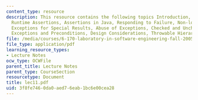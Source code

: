 ```yaml
---
content_type: resource
description: This resource contains the following topics Introduction, Defensive Programming,
  Runtime Assertions, Assertions in Java, Responding to Failure, Non-local Jumps,
  Exceptions for Special Results, Abuse of Exceptions, Checked and Unchecked Exceptions,
  Exceptions and Preconditions, Design Considerations, Throwable Hierarchy, Summary.
file: /media/courses/6-170-laboratory-in-software-engineering-fall-2005/3f8fe7460da0aed76eab1bc6e00cea28_lec11.pdf
file_type: application/pdf
learning_resource_types:
- Lecture Notes
ocw_type: OCWFile
parent_title: Lecture Notes
parent_type: CourseSection
resourcetype: Document
title: lec11.pdf
uid: 3f8fe746-0da0-aed7-6eab-1bc6e00cea28
---
```

